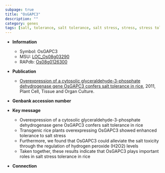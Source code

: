 ```yaml
---
subpage: true
title: "OsGAPC3"
description: ""
category: genes
tags: [salt, tolerance, salt tolerance, salt stress, stress, stress tolerance]
---
```


* **Information**  
    + Symbol: OsGAPC3  
    + MSU: [LOC_Os08g03290](http://rice.plantbiology.msu.edu/cgi-bin/ORF_infopage.cgi?orf=LOC_Os08g03290)  
    + RAPdb: [Os08g0126300](http://rapdb.dna.affrc.go.jp/viewer/gbrowse_details/irgsp1?name=Os08g0126300)  

* **Publication**  
    + [Overexpression of a cytosolic glyceraldehyde-3-phosphate dehydrogenase gene OsGAPC3 confers salt tolerance in rice](http://www.ncbi.nlm.nih.gov/pubmed?term=Overexpression+of+a+cytosolic+glyceraldehyde-3-phosphate+dehydrogenase+gene+OsGAPC3+confers+salt+tolerance+in+rice%5BTitle%5D), 2011, Plant Cell, Tissue and Organ Culture.

* **Genbank accession number**  

* **Key message**  
    + Overexpression of a cytosolic glyceraldehyde-3-phosphate dehydrogenase gene OsGAPC3 confers salt tolerance in rice
    + Transgenic rice plants overexpressing OsGAPC3 showed enhanced tolerance to salt stress
    + Furthermore, we found that OsGAPC3 could alleviate the salt toxicity through the regulation of hydrogen peroxide (H2O2) levels
    + Taken together, these results indicate that OsGAPC3 plays important roles in salt stress tolerance in rice

* **Connection**  



